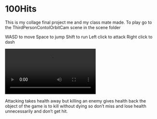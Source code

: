 # 100Hits
This is my collage final project me and my class mate made.
To play go to the ThirdPersonContolOrbitCam scene in the scene folder

WASD to move
Space to jump
Shift to run
Left click to attack
Right click to dash

![](100Hits.mp4)

Attacking takes health away but killing an enemy gives health back the object of the game is to kill without dying so don’t miss and lose health unnecessarily and don’t get hit.
